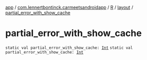 [app](../../../index.md) / [com.lennertbontinck.carmeetsandroidapp](../../index.md) / [R](../index.md) / [layout](index.md) / [partial_error_with_show_cache](./partial_error_with_show_cache.md)

# partial_error_with_show_cache

`static val partial_error_with_show_cache: `[`Int`](https://kotlinlang.org/api/latest/jvm/stdlib/kotlin/-int/index.html)
`static val partial_error_with_show_cache: `[`Int`](https://kotlinlang.org/api/latest/jvm/stdlib/kotlin/-int/index.html)